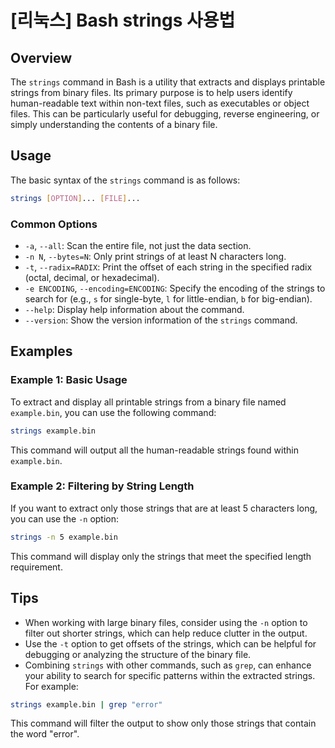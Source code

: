 # [리눅스] Bash strings 사용법

## Overview
The `strings` command in Bash is a utility that extracts and displays printable strings from binary files. Its primary purpose is to help users identify human-readable text within non-text files, such as executables or object files. This can be particularly useful for debugging, reverse engineering, or simply understanding the contents of a binary file.

## Usage
The basic syntax of the `strings` command is as follows:

```bash
strings [OPTION]... [FILE]...
```

### Common Options
- `-a`, `--all`: Scan the entire file, not just the data section.
- `-n N`, `--bytes=N`: Only print strings of at least N characters long.
- `-t`, `--radix=RADIX`: Print the offset of each string in the specified radix (octal, decimal, or hexadecimal).
- `-e ENCODING`, `--encoding=ENCODING`: Specify the encoding of the strings to search for (e.g., `s` for single-byte, `l` for little-endian, `b` for big-endian).
- `--help`: Display help information about the command.
- `--version`: Show the version information of the `strings` command.

## Examples

### Example 1: Basic Usage
To extract and display all printable strings from a binary file named `example.bin`, you can use the following command:

```bash
strings example.bin
```

This command will output all the human-readable strings found within `example.bin`.

### Example 2: Filtering by String Length
If you want to extract only those strings that are at least 5 characters long, you can use the `-n` option:

```bash
strings -n 5 example.bin
```

This command will display only the strings that meet the specified length requirement.

## Tips
- When working with large binary files, consider using the `-n` option to filter out shorter strings, which can help reduce clutter in the output.
- Use the `-t` option to get offsets of the strings, which can be helpful for debugging or analyzing the structure of the binary file.
- Combining `strings` with other commands, such as `grep`, can enhance your ability to search for specific patterns within the extracted strings. For example:

```bash
strings example.bin | grep "error"
```

This command will filter the output to show only those strings that contain the word "error".